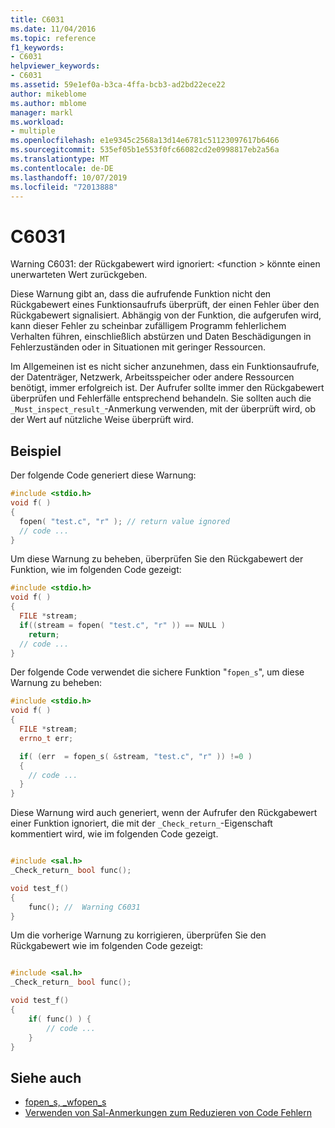 ```yaml
---
title: C6031
ms.date: 11/04/2016
ms.topic: reference
f1_keywords:
- C6031
helpviewer_keywords:
- C6031
ms.assetid: 59e1ef0a-b3ca-4ffa-bcb3-ad2bd22ece22
author: mikeblome
ms.author: mblome
manager: markl
ms.workload:
- multiple
ms.openlocfilehash: e1e9345c2568a13d14e6781c51123097617b6466
ms.sourcegitcommit: 535ef05b1e553f0fc66082cd2e0998817eb2a56a
ms.translationtype: MT
ms.contentlocale: de-DE
ms.lasthandoff: 10/07/2019
ms.locfileid: "72013888"
---
```

# <a name="c6031"></a>C6031
Warning C6031: der Rückgabewert wird ignoriert: \<function > könnte einen unerwarteten Wert zurückgeben.

 Diese Warnung gibt an, dass die aufrufende Funktion nicht den Rückgabewert eines Funktionsaufrufs überprüft, der einen Fehler über den Rückgabewert signalisiert. Abhängig von der Funktion, die aufgerufen wird, kann dieser Fehler zu scheinbar zufälligem Programm fehlerlichem Verhalten führen, einschließlich abstürzen und Daten Beschädigungen in Fehlerzuständen oder in Situationen mit geringer Ressourcen.

 Im Allgemeinen ist es nicht sicher anzunehmen, dass ein Funktionsaufrufe, der Datenträger, Netzwerk, Arbeitsspeicher oder andere Ressourcen benötigt, immer erfolgreich ist. Der Aufrufer sollte immer den Rückgabewert überprüfen und Fehlerfälle entsprechend behandeln. Sie sollten auch die `_Must_inspect_result_`-Anmerkung verwenden, mit der überprüft wird, ob der Wert auf nützliche Weise überprüft wird.

## <a name="example"></a>Beispiel
 Der folgende Code generiert diese Warnung:

```cpp
#include <stdio.h>
void f( )
{
  fopen( "test.c", "r" ); // return value ignored
  // code ...
}
```

 Um diese Warnung zu beheben, überprüfen Sie den Rückgabewert der Funktion, wie im folgenden Code gezeigt:

```cpp
#include <stdio.h>
void f( )
{
  FILE *stream;
  if((stream = fopen( "test.c", "r" )) == NULL )
    return;
  // code ...
}
```

 Der folgende Code verwendet die sichere Funktion "`fopen_s`", um diese Warnung zu beheben:

```cpp
#include <stdio.h>
void f( )
{
  FILE *stream;
  errno_t err;

  if( (err  = fopen_s( &stream, "test.c", "r" )) !=0 )
  {
    // code ...
  }
}
```

 Diese Warnung wird auch generiert, wenn der Aufrufer den Rückgabewert einer Funktion ignoriert, die mit der `_Check_return_`-Eigenschaft kommentiert wird, wie im folgenden Code gezeigt.

```cpp

#include <sal.h>
_Check_return_ bool func();

void test_f()
{
    func(); //  Warning C6031
}
```

 Um die vorherige Warnung zu korrigieren, überprüfen Sie den Rückgabewert wie im folgenden Code gezeigt:

```cpp

#include <sal.h>
_Check_return_ bool func();

void test_f()
{
    if( func() ) {
        // code ...
    }
}
```

## <a name="see-also"></a>Siehe auch

- [fopen_s, _wfopen_s](/cpp/c-runtime-library/reference/fopen-s-wfopen-s)
- [Verwenden von Sal-Anmerkungen zum Reduzieren von Code Fehlern](using-sal-annotations-to-reduce-c-cpp-code-defects.md)
